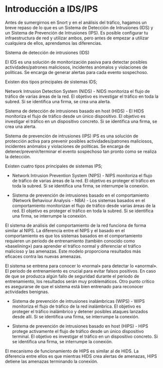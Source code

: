 # Introducción a IDS/IPS

Antes de sumergirnos en Snort y en el análisis del tráfico, hagamos un breve repaso de lo que es un Sistema de Detección de Intrusiones (IDS) y un Sistema de Prevención de Intrusiones (IPS). Es posible configurar tu infraestructura de red y utilizar ambos, pero antes de empezar a utilizar cualquiera de ellos, aprendamos las diferencias.

Sistema de detección de intrusiones (IDS)

El IDS es una solución de monitorización pasiva para detectar posibles actividades/patrones maliciosos, incidentes anómalos y violaciones de políticas. Se encarga de generar alertas para cada evento sospechoso. 

Existen dos tipos principales de sistemas IDS;

Network Intrusion Detection System (NIDS) - NIDS monitoriza el flujo de tráfico de varias áreas de la red. El objetivo es investigar el tráfico en toda la subred. Si se identifica una firma, se crea una alerta.

Sistema de detección de intrusiones basado en host (HIDS) - El HIDS monitoriza el flujo de tráfico desde un único dispositivo. El objetivo es investigar el tráfico en un dispositivo concreto. Si se identifica una firma, se crea una alerta.

Sistema de prevención de intrusiones (IPS)
IPS es una solución de protección activa para prevenir posibles actividades/patrones maliciosos, incidentes anómalos y violaciones de políticas. Se encarga de detener/prevenir/terminar el evento sospechoso tan pronto como se realiza la detección.

 Existen cuatro tipos principales de sistemas IPS;

- Network Intrusion Prevention System (NIPS) - NIPS monitoriza el flujo de tráfico de varias áreas de la red. El objetivo es proteger el tráfico en toda la subred. Si se identifica una firma, se interrumpe la conexión.

- Sistema de prevención de intrusiones basado en el comportamiento (Network Behaviour Analysis - NBA) - Los sistemas basados en el comportamiento monitorizan el flujo de tráfico desde varias áreas de la red. El objetivo es proteger el tráfico en toda la subred. Si se identifica una firma, se interrumpe la conexión.

El sistema de análisis del comportamiento de la red funciona de forma similar al NIPS. La diferencia entre el NIPS y el basado en el comportamiento es que los sistemas basados en el comportamiento requieren un periodo de entrenamiento (también conocido como «baselining») para aprender el tráfico normal y diferenciar el tráfico malicioso y las amenazas. Este modelo proporciona resultados más eficaces contra las nuevas amenazas.

El sistema se entrena para conocer lo «normal» para detectar lo «anormal». El periodo de entrenamiento es crucial para evitar falsos positivos. En caso de que se produzca algún fallo de seguridad durante el periodo de entrenamiento, los resultados serán muy problemáticos. Otro punto crítico es asegurarse de que el sistema está bien entrenado para reconocer actividades benignas. 

- Sistema de prevención de intrusiones inalámbricas (WIPS) - WIPS monitoriza el flujo de tráfico de la red inalámbrica. El objetivo es proteger el tráfico inalámbrico y detener posibles ataques lanzados desde allí. Si se identifica una firma, se interrumpe la conexión.

- Sistema de prevención de intrusiones basado en host (HIPS) - HIPS protege activamente el flujo de tráfico desde un único dispositivo terminal. El objetivo es investigar el tráfico en un dispositivo concreto. Si se identifica una firma, se interrumpe la conexión.

El mecanismo de funcionamiento de HIPS es similar al de HIDS. La diferencia entre ellos es que mientras HIDS crea alertas de amenazas, HIPS detiene las amenazas terminando la conexión.
